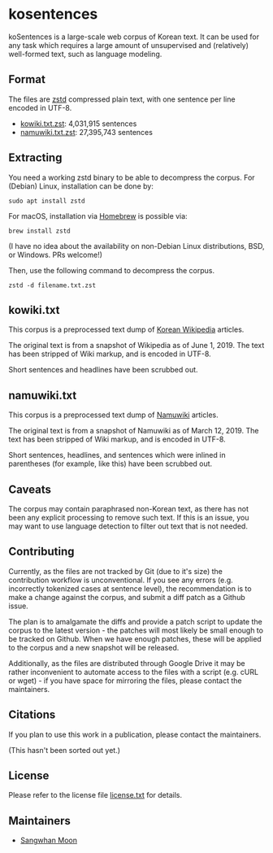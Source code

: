 kosentences
===========

koSentences is a large-scale web corpus of Korean text. It can be used for any task which
requires a large amount of unsupervised and (relatively) well-formed text, such as language
modeling.

Format
------

The files are [zstd](https://github.com/facebook/zstd) compressed plain text, with one sentence per line encoded in UTF-8.

 - [kowiki.txt.zst](https://drive.google.com/uc?id=1dR4CsClnw2S2QQidWGO5AKGr-OLT4dS-): 4,031,915 sentences
 - [namuwiki.txt.zst](https://drive.google.com/uc?id=1rmBYaWk1Zm5ImEZU634iUu2HedIbhAVM): 27,395,743 sentences

Extracting
----------

You need a working zstd binary to be able to decompress the corpus. For (Debian) Linux, installation can be done by:

    sudo apt install zstd

For macOS, installation via [Homebrew](https://brew.sh) is possible via:

    brew install zstd

(I have no idea about the availability on non-Debian Linux distributions, BSD, or Windows. PRs welcome!)

Then, use the following command to decompress the corpus.

    zstd -d filename.txt.zst

kowiki.txt
----------

This corpus is a preprocessed text dump of [Korean Wikipedia](https://ko.wikipedia.org/) articles.

The original text is from a snapshot of Wikipedia as of June 1, 2019.
The text has been stripped of Wiki markup, and is encoded in UTF-8.

Short sentences and headlines have been scrubbed out.

namuwiki.txt
------------

This corpus is a preprocessed text dump of [Namuwiki](https://namu.wiki/) articles.

The original text is from a snapshot of Namuwiki as of March 12, 2019.
The text has been stripped of Wiki markup, and is encoded in UTF-8.

Short sentences, headlines, and sentences which were inlined in parentheses
(for example, like this) have been scrubbed out.

Caveats
-------

The corpus may contain paraphrased non-Korean text, as there has not been any explicit
processing to remove such text. If this is an issue, you may want to use language detection
to filter out text that is not needed.

Contributing
------------

Currently, as the files are not tracked by Git (due to it's size) the contribution workflow is
unconventional. If you see any errors (e.g. incorrectly tokenized cases at sentence level), the
recommendation is to make a change against the corpus, and submit a diff patch as a Github issue.

The plan is to amalgamate the diffs and provide a patch script to update the corpus to the latest
version - the patches will most likely be small enough to be tracked on Github. When we have
enough patches, these will be applied to the corpus and a new snapshot will be released.

Additionally, as the files are distributed through Google Drive it may be rather inconvenient to
automate access to the files with a script (e.g. cURL or wget) - if you have space for mirroring
the files, please contact the maintainers.

Citations
---------

If you plan to use this work in a publication, please contact the maintainers.

(This hasn't been sorted out yet.)

License
-------

Please refer to the license file [license.txt](license.txt) for details.

Maintainers
-----------

 - [Sangwhan Moon](https://sangwhan.com)
